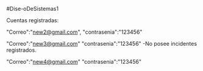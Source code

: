 #Dise-oDeSistemas1

Cuentas registradas:

  "Correo":"new2@gmail.com",
  "contrasenia":"123456"


  "Correo":"new3@gmail.com"
  "contrasenia":"123456"
  -No posee incidentes registrados.

  "Correo":"new4@gmail.com"
  "contrasenia":"123456"
